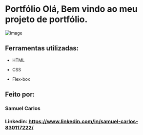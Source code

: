 # Portfólio Olá, Bem vindo ao meu projeto de portfólio.

![image](https://media.licdn.com/dms/image/D5622AQFRpzle6nZOqQ/feedshare-shrink_800/0/1721751220266?e=1724889600&v=beta&t=RRaWWhSs_cjTbnqaJ-tnDorlgOgLrrq09kQn9ctfWgs)

## Ferramentas utilizadas:

* HTML

* CSS

* Flex-box

## Feito por:

### Samuel Carlos

### Linkedin: https://www.linkedin.com/in/samuel-carlos-830117222/
